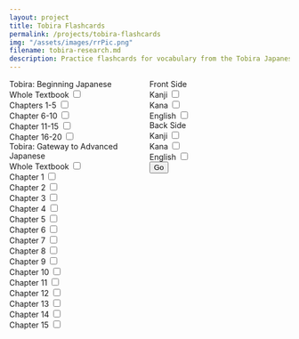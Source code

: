 ```yaml
---
layout: project
title: Tobira Flashcards
permalink: /projects/tobira-flashcards
img: "/assets/images/rrPic.png"
filename: tobira-research.md
description: Practice flashcards for vocabulary from the Tobira Japanese textbooks. Can choose cards based on chapter, and can choose what is on each side of the flashcard from Kanji, the kana reading, and the English meaning.
---
```


<html>
<head>
	<title>Japanese Flashcards</title>
	<meta charset="UTF-8">
	<meta name="viewport" content="width=device-width, initial-scale=1.0">
    <style>
    {
        box-sizing: border-box;
    }
    /* Set additional styling options for the columns */
    .column {
    float: left;
    }
    .left {
    width: 50%;
    }
    .right {
    width: 50%;
    }
    .row:after {
    content: "";
    display: table;
    clear: both;
    }
    </style>
</head>
<body>
    <div class="column left">
        <emph>Tobira: Beginning Japanese</emph>
        <br>
	    <label for="bAll">Whole Textbook</label>
	    <input type="checkbox" id="bAll" value="0">
	    <br>
	    <label for="bCh1-5">Chapters 1-5</label>
	    <input type="checkbox" id="bCh1-5" value="1">
	    <br>
	    <label for="bCh6-10">Chapter 6-10</label>
	    <input type="checkbox" id="bCh6-10" value="2">
	    <br>
	    <label for="bCh11-15">Chapter 11-15</label>
	    <input type="checkbox" id="bCh11-15" value="3">
	    <br>
	    <label for="bCh16-20">Chapter 16-20</label>
	    <input type="checkbox" id="bCh16-20" value="4">
	    <br>
        <emph>Tobira: Gateway to Advanced Japanese</emph>
        <br>
	    <label for="iAll">Whole Textbook</label>
	    <input type="checkbox" id="iAll" value="5">
	    <br>
	    <label for="iCh1">Chapter 1</label>
	    <input type="checkbox" id="iCh1" value="6">
	    <br>
	    <label for="iCh2">Chapter 2</label>
	    <input type="checkbox" id="iCh2" value="7">
	    <br>
	    <label for="iCh3">Chapter 3</label>
	    <input type="checkbox" id="iCh3" value="8">
	    <br>
	    <label for="iCh4">Chapter 4</label>
	    <input type="checkbox" id="iCh4" value="9">
	    <br>
	    <label for="iCh5">Chapter 5</label>
	    <input type="checkbox" id="iCh5" value="10">
	    <br>
	    <label for="iCh6">Chapter 6</label>
	    <input type="checkbox" id="iCh6" value="11">
	    <br>
	    <label for="iCh7">Chapter 7</label>
	    <input type="checkbox" id="iCh7" value="12">
	    <br>
	    <label for="iCh8">Chapter 8</label>
	    <input type="checkbox" id="iCh8" value="13">
	    <br>
	    <label for="iCh9">Chapter 9</label>
	    <input type="checkbox" id="iCh9" value="14">
	    <br>
	    <label for="iCh10">Chapter 10</label>
	    <input type="checkbox" id="iCh10" value="15">
	    <br>
	    <label for="iCh11">Chapter 11</label>
	    <input type="checkbox" id="iCh11" value="16">
	    <br>
	    <label for="iCh12">Chapter 12</label>
	    <input type="checkbox" id="iCh12" value="17">
	    <br>
	    <label for="iCh13">Chapter 13</label>
	    <input type="checkbox" id="iCh13" value="18">
	    <br>
	    <label for="iCh14">Chapter 14</label>
	    <input type="checkbox" id="iCh14" value="19">
	    <br>
	    <label for="iCh15">Chapter 15</label>
	    <input type="checkbox" id="iCh15" value="20">
	    <br>
    </div>
    <div class="column right">
        <emph>Front Side</emph>
        <br>
	    <label for="frontKanji">Kanji</label>
	    <input type="checkbox" id="frontKanji" value="1">
	    <br>
	    <label for="frontKana">Kana</label>
	    <input type="checkbox" id="frontKana" value="2">
	    <br>
	    <label for="frontEnglish">English</label>
	    <input type="checkbox" id="frontEnglish" value="3">
	    <br>
        <emph>Back Side</emph>
        <br>
	    <label for="backKanji">Kanji</label>
	    <input type="checkbox" id="backKanji" value="1">
	    <br>
	    <label for="backKana">Kana</label>
	    <input type="checkbox" id="backKana" value="2">
	    <br>
	    <label for="backEnglish">English</label>
	    <input type="checkbox" id="backEnglish" value="3">
	    <br>
    </div>
	<button onclick="convertToInteger()">Go</button>
	<script>
		function convertToInteger() {
			let bit1 = document.getElementById("bit1");
			let bit2 = document.getElementById("bit2");
			let bits = 0;
			if (bit1.checked) {
				bits += 1;
			}
			if (bit2.checked) {
				bits += 2;
			}
			alert(bits);
		}
	</script>
</body>
</html>
